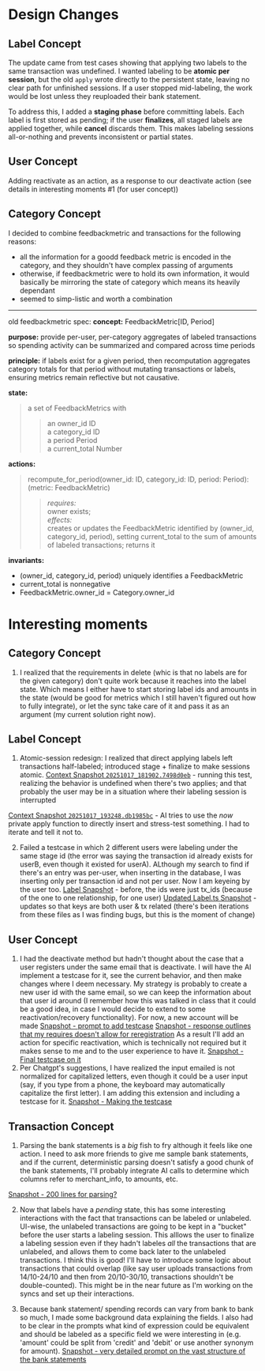 # Design Changes

## Label Concept

The update came from test cases showing that applying two labels to the same transaction was undefined. I wanted labeling to be **atomic per session**, but the old `apply` wrote directly to the persistent state, leaving no clear path for unfinished sessions. If a user stopped mid-labeling, the work would be lost unless they reuploaded their bank statement.

To address this, I added a **staging phase** before committing labels. Each label is first stored as pending; if the user **finalizes**, all staged labels are applied together, while **cancel** discards them. This makes labeling sessions all-or-nothing and prevents inconsistent or partial states.


## User Concept

Adding reactivate as an action, as a response to our deactivate action (see details in interesting moments #1 (for user concept))

## Category Concept

I decided to combine feedbackmetric and transactions for the following reasons:
- all the information for a goodd feedback metric is encoded in the category, and they shouldn't have complex passing of arguments
- otherwise, if feedbackmetric were to hold its own information, it would basically be mirroring the state of category which means its heavily dependant
- seemed to simp-listic and worth a combination


---
old feedbackmetric spec:
**concept:** FeedbackMetric[ID, Period]

**purpose:** provide per-user, per-category aggregates of labeled transactions so spending activity can be summarized and compared across time periods

**principle:** if labels exist for a given period, then recomputation aggregates category totals for that period without mutating transactions or labels, ensuring metrics remain reflective but not causative.

**state:**
> a set of FeedbackMetrics with  
>> an owner_id ID  
>> a category_id ID  
>> a period Period  
>> a current_total Number  


**actions:**
> recompute_for_period(owner_id: ID, category_id: ID, period: Period): (metric: FeedbackMetric)  
>> *requires:*  
owner exists;  
>> *effects:*  
creates or updates the FeedbackMetric identified by (owner_id, category_id, period), setting current_total to the sum of amounts of labeled transactions; returns it  

**invariants:**
- (owner_id, category_id, period) uniquely identifies a FeedbackMetric  
- current_total is nonnegative  
- FeedbackMetric.owner_id = Category.owner_id  



# Interesting moments

## Category Concept

1. I realized that the requirements in delete (whic is that no labels are for the given category) don't quite work because it reaches into the label state. Which means I either have to start storing label ids and amounts in the state (would be good for metrics which I still haven't figured out how to fully integrate), or let the sync take care of it and pass it as an argument (my current solution right now).

## Label Concept

1. Atomic-session redesign: I realized that direct applying labels left transactions half-labeled; introduced stage + finalize to make sessions atomic.
[Context Snapshot `20251017_181902.7498d0eb`](../../../context/src/concepts/FlashFinance/Label/Context_Chat.md/20251017_181902.7498d0eb.md) - running this test, realizing the behavior is undefined when there's two applies; and that probably the user may be in a situation where their labeling session is interrupted

[Context Snapshot  `20251017_193248.db1985bc`](../../../context/src/concepts/FlashFinance/Label/Context_Chat.md/20251017_193248.db1985bc.md) - AI tries to use the *now* private apply function to directly insert and stress-test something. I had to iterate and tell it not to. 

2. Failed a testcase in which 2 different users were labeling under the same stage id (the error was saying the transaction id already exists for userB, even though it existed for userA). ALthough my search to find if there's an entry was per-user, when inserting in the database, I was inserting only per transaction id and not per user. Now I am keyeing by the user too. 
[Label Snapshot](../../../context/src/concepts/FlashFinance/Label/label.ts/20251017_192345.e6ae5480.md) - before, the ids were just tx_ids (because of the one to one relationship, for one user)
[Updated Label.ts Snapshot](../../../context/src/concepts/FlashFinance/Label/label.ts/20251017_201613.fc74a44a.md) - updates so that keys are both user & tx related (there's been iterations from these files as I was finding bugs, but this is the moment of change) 

## User Concept

1. I had the deactivate method but hadn't thought about the case that a user registers under the same email that is deactivate. I will have the AI implement a testcase for it, see the current behavior, and then make changes where I deem necessary. My strategy is probably to create a new user id with the same email, so we can keep the information about that user id around (I remember how this was talked in class that it could be a good idea, in case I would decide to extend to some reactivation/recovery functionality). For now, a new account will be made
[Snapshot - prompt to add testcase](../../../\context\src\concepts\FlashFinance\User\Context_Chat.md\steps\prompt.df0ce9fb.md)
[Snapshot - response outlines that my requires doesn't allow for reregistration](../../../context\src\concepts\FlashFinance\User\Context_Chat.md\steps\response.9a738f15.md)
As a result I'll add an action for specific reactivation, which is technically not required but it makes sense to me and to the user experience to have it.
[Snapshot - Final testcase on it](../../../context/src/concepts/FlashFinance/User/Context_Chat.md/steps/response.d30d9c30.md)
2. Per Chatgpt's suggestions, I have realized the input emailed is not normalized for capitalized letters, even though it could be a user input (say, if you type from a phone, the keyboard may automatically capitalize the first letter). I am adding this extension and including a testcase for it. 
[Snapshot - Making the testcase](../../../context/src/concepts/FlashFinance/User/Context_Chat.md/steps/prompt.7d0c731e.md)


## Transaction Concept


1. Parsing the bank statements is a *big* fish to fry although it feels like one action. I need to ask more friends to give me sample bank statements, and if the current, deterministic parsing doesn't satisfy a good chunk of the bank statements, I'll probably integrate AI calls to determine which columns refer to merchant_info, to amounts, etc.   

[Snapshot - 200 lines for parsing?](../../../../context\src\concepts\FlashFinance\Transaction\Context_Chat.md\steps\response.8b3a436d.md)


2. Now that labels have a *pending* state, this has some interesting interactions with the fact that transactions can be labeled or unlabeled. UI-wise, the unlabeled transactions are going to be kept in a "bucket" before the user starts a labeling session. This alllows the user to finalize a labeling session even if they hadn't labeles *all* the transactions that are unlabeled, and allows them to come back later to the unlabeled transactions. I think this is good! I'll have to introduce some logic about transactions that could overlap (like say user uploads transactions from 14/10-24/10 and then from 20/10-30/10, transactions shouldn't be double-counted). This might be in the near future as I'm working on the syncs and set up their interactions.

3. Because bank statement/ spending records can vary from bank to bank so much, I made some background data explaining the fields. I also had to be clear in the prompts what kind of expression could be equivalent and should be labeled as a specific field we were interesting in (e.g. 'amount' could be split from 'credit' and 'debit' or use another synonym for amount).
[Snapshot - very detailed prompt on the vast structure of the bank statements](../../../../context\src\concepts\FlashFinance\Transaction\Context_Chat.md\steps\prompt.ba189b37.md)